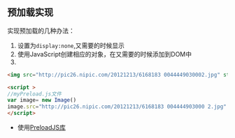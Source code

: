 

## 预加载实现
实现预加载的几种办法：
1. 设置为`display:none`,又需要的时候显示
2. 使用JavaScript创建相应的对象，在又需要的时候添加到DOM中
3. 
```html
<img src="http://pic26.nipic.com/20121213/6168183 0044449030002.jpg" style="display:none"/>

<script >
//myPreload.js文件
var image= new Image()
image.src="http://pic26.nipic.com/20121213/6168183 004444903000 2.jpg"
</script>
```
* 使用[PreloadJS库](https://github.com/CreateJS/PreloadJS)